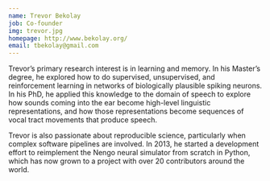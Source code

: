 ```yaml
---
name: Trevor Bekolay
job: Co-founder
img: trevor.jpg
homepage: http://www.bekolay.org/
email: tbekolay@gmail.com
---
```


Trevor’s primary research interest is in learning and memory.
In his Master’s degree, he explored how to do supervised,
unsupervised, and reinforcement learning in networks
of biologically plausible spiking neurons.
In his PhD, he applied this knowledge to
the domain of speech to explore how sounds coming into the ear
become high-level linguistic representations,
and how those representations become
sequences of vocal tract movements that produce speech.

Trevor is also passionate about reproducible science,
particularly when complex software pipelines are involved.
In 2013, he started a development effort
to reimplement the Nengo neural simulator from scratch in Python,
which has now grown to a project
with over 20 contributors around the world.
